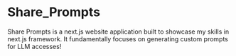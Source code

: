 # Share_Prompts

Share Prompts is a next.js website application built to showcase my skills in next.js framework. It fundamentally focuses on generating custom prompts for LLM accesses!
